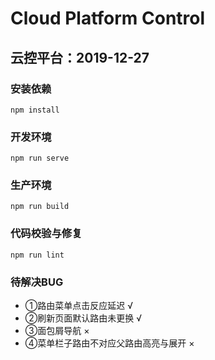 # Cloud Platform Control

## 云控平台：2019-12-27

### 安装依赖

```install
npm install
```

### 开发环境

```serve
npm run serve
```

### 生产环境

```build
npm run build
```

### 代码校验与修复

```lint
npm run lint
```

### 待解决BUG

* ①路由菜单点击反应延迟 √
* ②刷新页面默认路由未更换 √
* ③面包屑导航 ×
* ④菜单栏子路由不对应父路由高亮与展开 ×
